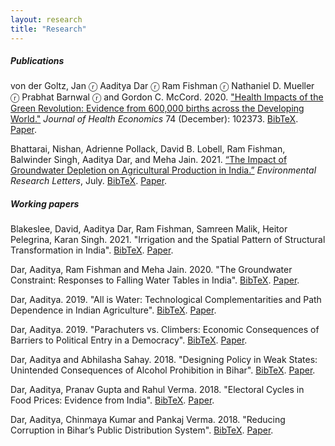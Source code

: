 ```yaml
---
layout: research
title: "Research"
---
```


##### Publications

von der Goltz, Jan ⓡ Aaditya Dar ⓡ Ram Fishman ⓡ Nathaniel D. Mueller ⓡ Prabhat Barnwal ⓡ and Gordon C. McCord. 2020. ["Health Impacts of the Green Revolution: Evidence from 600,000 births across the Developing World."](https://doi.org/10.1016/j.jhealeco.2020.102373) _Journal of Health Economics_ 74 (December): 102373. [BibTeX](/research/bib/vdfmbm_greenrev.bib). [Paper](/research/vdfmbm_greenrev.pdf). <!--[What was the impact of adoption of agricultural technology on infant mortality?] -->

Bhattarai, Nishan, Adrienne Pollack, David B. Lobell, Ram Fishman, Balwinder Singh, Aaditya Dar, and Meha Jain. 2021. [“The Impact of Groundwater Depletion on Agricultural Production in India.”](https://doi.org/10.1088/1748-9326/ac10de) _Environmental Research Letters_, July. [BibTeX](/research/bib/bplfsdj_groundwater.bib). [Paper](/research/bplfsdj_groundwater.pdf).

##### Working papers

Blakeslee, David, Aaditya Dar, Ram Fishman, Samreen Malik, Heitor Pelegrina, Karan Singh. 2021. "Irrigation and the Spatial Pattern of Structural Transformation in India". [BibTeX](/research/bib/bdfmps_irrigation.bib). [Paper](/research/bdfmps_irrigation.pdf).  <!-- [How did canal irrigation affect agriculture, non-agricultural employment and urbanization in villages and towns?] -->

Dar, Aaditya, Ram Fishman and Meha Jain. 2020. "The Groundwater Constraint: Responses to Falling Water Tables in India". [BibTeX](/research/bib/dfj_groundwater.bib). [Paper](/research/dfj_groundwater.pdf). <!-- [What are the short-run consequences of environmental degradation?] -->

Dar, Aaditya. 2019. "All is Water: Technological Complementarities and Path Dependence in Indian Agriculture". [BibTeX](/research/bib/dar_canals.bib). [Paper](/research/dar_canals.pdf). <!-- [Does history have persisting effects through mechanisms other than extractive land institutions?] -->

Dar, Aaditya. 2019. "Parachuters vs. Climbers: Economic Consequences of Barriers to Political Entry in a Democracy". [BibTeX](/research/bib/dar_parachuters.bib). [Paper](/research/dar_parachuters.pdf). <!-- [How does a legislator’s career prior to joining politics impact local economic growth?] -->

Dar, Aaditya and Abhilasha Sahay. 2018. "Designing Policy in Weak States: Unintended Consequences of Alcohol Prohibition in Bihar". [BibTeX](/research/bib/ds_prohibition.bib). [Paper](/research/ds_prohibition.pdf). <!-- [What happens to crime when the consumption and sale of alcohol is completely banned?] -->

Dar, Aaditya, Pranav Gupta and Rahul Verma. 2018. "Electoral Cycles in Food Prices: Evidence from India". [BibTeX](/research/bib/dgv_onions.bib). [Paper](/research/dgv_onions.pdf). <!-- [Under what conditions do prices of essential food commodities vary with the timing of elections? ] -->

Dar, Aaditya, Chinmaya Kumar and Pankaj Verma. 2018. "Reducing Corruption in Bihar’s Public Distribution System". [BibTeX](/research/bib/dkv_pds.bib). [Paper](/research/dkv_pds.pdf). <!-- [How important are ‘monitoring’ effects in an informational campaign?] -->
